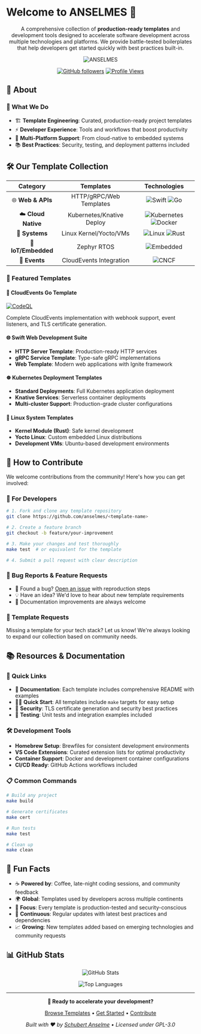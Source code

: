 # Welcome to ANSELMES 👋

<div align="center">

A comprehensive collection of **production-ready templates** and development tools designed to accelerate software development across multiple technologies and platforms. We provide battle-tested boilerplates that help developers get started quickly with best practices built-in.

![ANSELMES](https://img.shields.io/badge/ANSELMES-Open%20Source%20Templates-blue?style=for-the-badge&logo=github)

[![GitHub followers](https://img.shields.io/github/followers/sanselme?style=for-the-badge&logo=github)](https://github.com/sanselme)
[![Profile Views](https://komarev.com/ghpvc/?username=anselmes&style=for-the-badge&color=brightgreen)](https://github.com/anselmes)

</div>

## 🚀 About

### 🎯 What We Do

- 🏗️ **Template Engineering**: Curated, production-ready project templates
- ⚡ **Developer Experience**: Tools and workflows that boost productivity  
- 🔧 **Multi-Platform Support**: From cloud-native to embedded systems
- 📚 **Best Practices**: Security, testing, and deployment patterns included

## 🛠️ Our Template Collection

| **Category** | **Templates** | **Technologies** |
|:---:|:---:|:---:|
| 🌐 **Web & APIs** | HTTP/gRPC/Web Templates | ![Swift](https://img.shields.io/badge/Swift-FA7343?style=flat&logo=swift&logoColor=white) ![Go](https://img.shields.io/badge/Go-00ADD8?style=flat&logo=go&logoColor=white) |
| ☁️ **Cloud Native** | Kubernetes/Knative Deploy | ![Kubernetes](https://img.shields.io/badge/Kubernetes-326CE5?style=flat&logo=kubernetes&logoColor=white) ![Docker](https://img.shields.io/badge/Docker-2496ED?style=flat&logo=docker&logoColor=white) |
| 🐧 **Systems** | Linux Kernel/Yocto/VMs | ![Linux](https://img.shields.io/badge/Linux-FCC624?style=flat&logo=linux&logoColor=black) ![Rust](https://img.shields.io/badge/Rust-000000?style=flat&logo=rust&logoColor=white) |
| 📡 **IoT/Embedded** | Zephyr RTOS | ![Embedded](https://img.shields.io/badge/Embedded-00979D?style=flat&logo=arduino&logoColor=white) |
| 🔄 **Events** | CloudEvents Integration | ![CNCF](https://img.shields.io/badge/CNCF-231F20?style=flat&logo=cncf&logoColor=white) |

### 🌟 Featured Templates

#### 🚀 CloudEvents Go Template
[![CodeQL](https://github.com/anselmes/ce-go-template/actions/workflows/github-code-scanning/codeql/badge.svg)](https://github.com/anselmes/ce-go-template/actions/workflows/github-code-scanning/codeql)

Complete CloudEvents implementation with webhook support, event listeners, and TLS certificate generation.

#### 🌐 Swift Web Development Suite
- **HTTP Server Template**: Production-ready HTTP services
- **gRPC Service Template**: Type-safe gRPC implementations  
- **Web Template**: Modern web applications with Ignite framework

#### ☸️ Kubernetes Deployment Templates
- **Standard Deployments**: Full Kubernetes application deployment
- **Knative Services**: Serverless container deployments
- **Multi-cluster Support**: Production-grade cluster configurations

#### 🐧 Linux System Templates
- **Kernel Module (Rust)**: Safe kernel development
- **Yocto Linux**: Custom embedded Linux distributions
- **Development VMs**: Ubuntu-based development environments

## 🤝 How to Contribute

We welcome contributions from the community! Here's how you can get involved:

### 🔧 For Developers

```bash
# 1. Fork and clone any template repository
git clone https://github.com/anselmes/<template-name>

# 2. Create a feature branch
git checkout -b feature/your-improvement

# 3. Make your changes and test thoroughly
make test  # or equivalent for the template

# 4. Submit a pull request with clear description
```

### 🐛 Bug Reports & Feature Requests

- 🐛 Found a bug? [Open an issue](https://github.com/anselmes) with reproduction steps
- 💡 Have an idea? We'd love to hear about new template requirements
- 📖 Documentation improvements are always welcome

### 🎨 Template Requests

Missing a template for your tech stack? Let us know! We're always looking to expand our collection based on community needs.

## 📚 Resources & Documentation

### 🔗 Quick Links

- 📖 **Documentation**: Each template includes comprehensive README with examples
- 🏃‍♂️ **Quick Start**: All templates include `make` targets for easy setup
- 🔐 **Security**: TLS certificate generation and security best practices
- 🧪 **Testing**: Unit tests and integration examples included

### 🛠️ Development Tools

- **Homebrew Setup**: Brewfiles for consistent development environments
- **VS Code Extensions**: Curated extension lists for optimal productivity  
- **Container Support**: Docker and development container configurations
- **CI/CD Ready**: GitHub Actions workflows included

### 📋 Common Commands

```bash
# Build any project
make build

# Generate certificates
make cert

# Run tests
make test

# Clean up
make clean
```

## 🍿 Fun Facts

- ☕ **Powered by**: Coffee, late-night coding sessions, and community feedback
- 🌍 **Global**: Templates used by developers across multiple continents
- 🎯 **Focus**: Every template is production-tested and security-conscious
- 🔄 **Continuous**: Regular updates with latest best practices and dependencies
- 📈 **Growing**: New templates added based on emerging technologies and community requests

## 📊 GitHub Stats

<div align="center">

![GitHub Stats](https://github-readme-stats.vercel.app/api?username=sanselme&show_icons=true&theme=radical&hide_border=true)

![Top Languages](https://github-readme-stats.vercel.app/api/top-langs/?username=sanselme&layout=compact&theme=radical&hide_border=true)

</div>

---

<div align="center">

**🚀 Ready to accelerate your development?**

[Browse Templates](https://github.com/anselmes) • [Get Started](https://github.com/anselmes) • [Contribute](https://github.com/anselmes)

*Built with ❤️ by [Schubert Anselme](https://about.me/sanselme) • Licensed under GPL-3.0*

</div>
